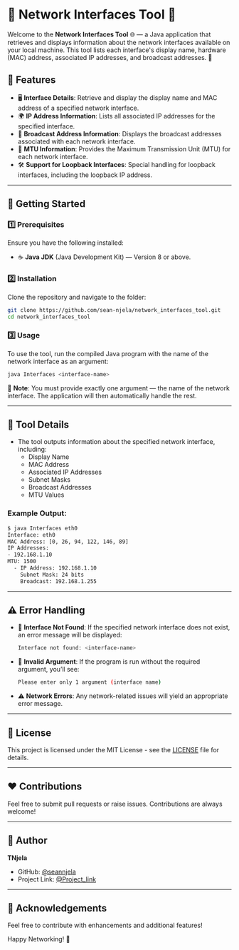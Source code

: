 # 📡 Network Interfaces Tool 🤩

Welcome to the **Network Interfaces Tool** 🌐 — a Java application that retrieves and displays information about the network interfaces available on your local machine. This tool lists each interface's display name, hardware (MAC) address, associated IP addresses, and broadcast addresses. 🚀

## 📝 Features

- 🖥️ **Interface Details**: Retrieve and display the display name and MAC address of a specified network interface.
- 🌍 **IP Address Information**: Lists all associated IP addresses for the specified interface.
- 📡 **Broadcast Address Information**: Displays the broadcast addresses associated with each network interface.
- 🔄 **MTU Information**: Provides the Maximum Transmission Unit (MTU) for each network interface.
- 🛠️ **Support for Loopback Interfaces**: Special handling for loopback interfaces, including the loopback IP address.

---

## 🚀 Getting Started

### 1️⃣ **Prerequisites**

Ensure you have the following installed:

- ☕ **Java JDK** (Java Development Kit) — Version 8 or above.

### 2️⃣ **Installation**

Clone the repository and navigate to the folder:

```bash
git clone https://github.com/sean-njela/network_interfaces_tool.git
cd network_interfaces_tool
```

### 3️⃣ **Usage**

To use the tool, run the compiled Java program with the name of the network interface as an argument:

```bash
java Interfaces <interface-name>
```

🛑 **Note**: You must provide exactly one argument — the name of the network interface. The application will then automatically handle the rest.

---

## 📂 Tool Details

- The tool outputs information about the specified network interface, including:
  - Display Name
  - MAC Address
  - Associated IP Addresses
  - Subnet Masks
  - Broadcast Addresses
  - MTU Values

### Example Output:

```bash
$ java Interfaces eth0
Interface: eth0
MAC Address: [0, 26, 94, 122, 146, 89]
IP Addresses:
- 192.168.1.10
MTU: 1500
  - IP Address: 192.168.1.10
    Subnet Mask: 24 bits
    Broadcast: 192.168.1.255
```

---

## ⚠️ Error Handling

- 🚫 **Interface Not Found**: If the specified network interface does not exist, an error message will be displayed:

  ```bash
  Interface not found: <interface-name>
  ```

- 🛑 **Invalid Argument**: If the program is run without the required argument, you’ll see:

  ```bash
  Please enter only 1 argument (interface name)
  ```

- ⚠️ **Network Errors**: Any network-related issues will yield an appropriate error message.

---

## 📜 License

This project is licensed under the MIT License - see the [LICENSE](LICENSE) file for details.

---

## ❤️ Contributions

Feel free to submit pull requests or raise issues. Contributions are always welcome!

---

## 👤 Author

**TNjela**

- GitHub: [@seannjela](https://github.com/sean-njela/network_interfaces_tool.git)
- Project Link: [@Project_link](https://roadmap.sh/projects/network-interfaces-tool)

---

## 🎉 Acknowledgements

Feel free to contribute with enhancements and additional features!

Happy Networking! 🎉
